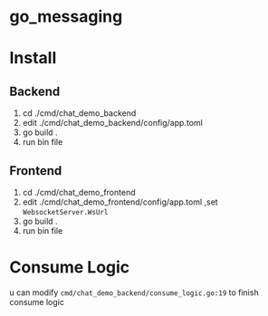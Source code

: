 # go_messaging

# Install

## Backend

1. cd ./cmd/chat_demo_backend
2. edit ./cmd/chat_demo_backend/config/app.toml
3. go build .
4. run bin file

## Frontend

1. cd ./cmd/chat_demo_frontend
2. edit ./cmd/chat_demo_frontend/config/app.toml ,set `WebsocketServer.WsUrl`
3. go build .
4. run bin file

# Consume Logic

u can modify `cmd/chat_demo_backend/consume_logic.go:19` to finish consume logic